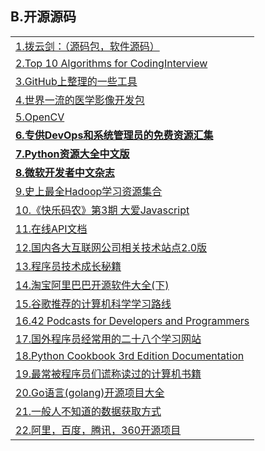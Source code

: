 <h2>B.开源源码</h2>
<table>
  <tr>
    <td><a href="http://www.boyunjian.com/" target="_blank">1.拨云剑：（源码包，软件源码）</a></td>
  </tr>
  <tr>
    <td><a href="http://www.programcreek.com/2012/11/top-10-algorithms-for-coding-interview/?csdn" target="_blank">2.Top 10 Algorithms for CodingInterview</a></td>
  </tr>
  <tr>
    <td><a href="http://get.ftqq.com/6661.get" target="_blank">3.GitHub上整理的一些工具</a></td>
  </tr>
  <tr>
    <td><a href="http://leadtools.gcpowertools.com.cn/products/medical-sdk/" target="_blank">4.世界一流的医学影像开发包</a></td>
  </tr>
  <tr>
    <td><a href="http://docs.opencv.org/2.4/modules/contrib/doc/facerec/facerec_tutorial.html" target="_blank">5.OpenCV</a></td>
  </tr>
  <tr>
    <td><a href="http://www.yunweipai.com/archives/6918.html" target="_blank"><strong>6.专供DevOps和系统管理员的免费资源汇集</strong></a></td>
  </tr>
  <tr>
    <td><a href="https://github.com/jobbole/awesome-python-cn" target="_blank"><strong>7.Python资源大全中文版</strong></a></td>
  </tr>
  <tr>
    <td><a href="https://msdn.microsoft.com/zh-cn/magazine/" target="_blank"><strong>8.微软开发者中文杂志</strong></a></td>
  </tr>
  <tr>
    <td><a href="http://www.58maisui.com/2016/05/21/article-229/" target="_blank">9.史上最全Hadoop学习资源集合</a></td>
  </tr>
  <tr>
    <td><a href="http://www.codeceo.com/article/weekly-no-3.html" target="_blank">10.《快乐码农》第3期 大爱Javascript</a></td>
  </tr>
  <tr>
    <td><a href="http://devdocs.io/" target="_blank">11.在线API文档</a></td>
  </tr>
  <tr>
    <td><a href="http://www.cnblogs.com/IT-Bear/p/3191423.html" target="_blank">12.国内各大互联网公司相关技术站点2.0版</a></td>
  </tr>
  <tr>
    <td><a href="http://www.phpxs.com/post/5090" target="_blank">13.程序员技术成长秘籍</a></td>
  </tr>
  <tr>
    <td><a href="http://www.xttblog.com/?a=b&amp;p=564" target="_blank">14.淘宝阿里巴巴开源软件大全(下)</a></td>
  </tr>
  <tr>
    <td><a href="http://www.52cs.org/?p=902" target="_blank">15.谷歌推荐的计算机科学学习路线</a></td>
  </tr>
  <tr>
    <td><a href="https://dzone.com/articles/42-podcasts-for-developers-and-programmers" target="_blank">16.42 Podcasts for Developers and Programmers</a></td>
  </tr>
  <tr>
    <td><a href="http://www.smartcitychina.cn/QianYanJiShu/2016-07/7394.html" target="_blank">17.国外程序员经常用的二十八个学习网站</a></td>
  </tr>
  <tr>
    <td><a href="http://python3-cookbook.readthedocs.io/zh_CN/latest/" target="_blank">18.Python Cookbook 3rd Edition Documentation</a></td>
  </tr>
  <tr>
    <td><a href="http://www.vaikan.com/books-programmers-dont-really-read/?_biz=MjM5OTA1MDUyMA==&amp;mid=407358558&amp;idx=2&amp;sn=b21877f23bf4063fa311185009c1f0b7&amp;scene=0#wechat_redirect1468026005413" target="_blank">19.最常被程序员们谎称读过的计算机书籍</a></td>
  </tr>
  <tr>
    <td><a href="http://www.ifcoder.us/462" target="_blank">20.Go语言(golang)开源项目大全</a></td>
  </tr>
  <tr>
    <td><a href="http://www.58maisui.com/2016/07/15/a-545/" target="_blank">21.一般人不知道的数据获取方式</a></td>
  </tr>
  <tr>
    <td><a href="http://bbs.jointforce.com/topic/17859" target="_blank">22.阿里，百度，腾讯，360开源项目</a></td>
  </tr>
</table>
